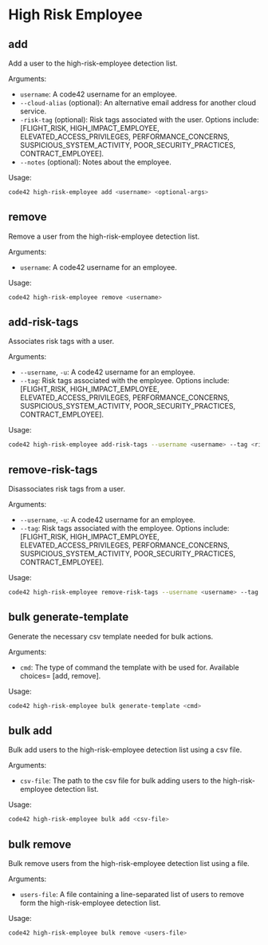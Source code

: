 # High Risk Employee

## add

Add a user to the high-risk-employee detection list. 

Arguments:
* `username`: A code42 username for an employee.
* `--cloud-alias` (optional): An alternative email address for another cloud service.
* `-risk-tag` (optional): Risk tags associated with the user.  Options include: [FLIGHT_RISK, HIGH_IMPACT_EMPLOYEE, 
    ELEVATED_ACCESS_PRIVILEGES, PERFORMANCE_CONCERNS, SUSPICIOUS_SYSTEM_ACTIVITY, POOR_SECURITY_PRACTICES, 
    CONTRACT_EMPLOYEE].
* `--notes` (optional): Notes about the employee.

Usage:
```bash
code42 high-risk-employee add <username> <optional-args>
```

## remove

Remove a user from the high-risk-employee detection list.

 Arguments:
* `username`: A code42 username for an employee.

Usage:
```bash
code42 high-risk-employee remove <username>
```

## add-risk-tags

Associates risk tags with a user.

Arguments:
* `--username`, `-u`:  A code42 username for an employee.
* `--tag`:  Risk tags associated with the employee. 
    Options include: [FLIGHT_RISK, HIGH_IMPACT_EMPLOYEE, ELEVATED_ACCESS_PRIVILEGES, PERFORMANCE_CONCERNS, 
    SUSPICIOUS_SYSTEM_ACTIVITY, POOR_SECURITY_PRACTICES, CONTRACT_EMPLOYEE].
    
Usage:
```bash
code42 high-risk-employee add-risk-tags --username <username> --tag <risk-tags>
```

## remove-risk-tags

Disassociates risk tags from a user.

Arguments:
* `--username`, `-u`:  A code42 username for an employee.
* `--tag`:  Risk tags associated with the employee. 
    Options include: [FLIGHT_RISK, HIGH_IMPACT_EMPLOYEE, ELEVATED_ACCESS_PRIVILEGES, PERFORMANCE_CONCERNS, 
    SUSPICIOUS_SYSTEM_ACTIVITY, POOR_SECURITY_PRACTICES, CONTRACT_EMPLOYEE].
    
Usage:
```bash
code42 high-risk-employee remove-risk-tags --username <username> --tag <risk-tags>
```

## bulk generate-template

Generate the necessary csv template needed for bulk actions.

Arguments:
* `cmd`: The type of command the template with be used for. Available choices= [add, remove].

Usage:
```bash
code42 high-risk-employee bulk generate-template <cmd>
```

## bulk add

Bulk add users to the high-risk-employee detection list using a csv file.

Arguments:
* `csv-file`: The path to the csv file for bulk adding users to the high-risk-employee detection list.

Usage:
```bash
code42 high-risk-employee bulk add <csv-file>
```

## bulk remove

Bulk remove users from the high-risk-employee detection list using a file.

Arguments:
* `users-file`: A file containing a line-separated list of users to remove form the high-risk-employee detection
    list.

Usage:
```bash
code42 high-risk-employee bulk remove <users-file>
```
